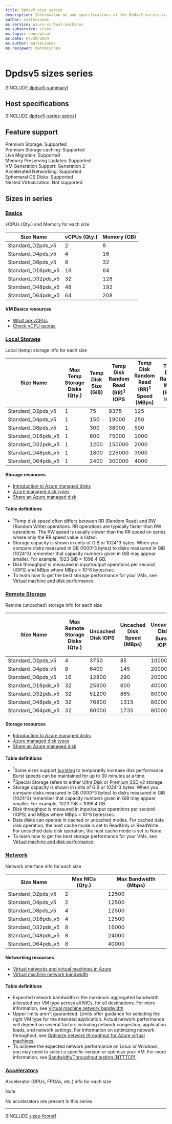 ```yaml
---
title: Dpdsv5 size series
description: Information on and specifications of the Dpdsv5-series sizes
author: mattmcinnes
ms.service: azure-virtual-machines
ms.subservice: sizes
ms.topic: conceptual
ms.date: 07/29/2024
ms.author: mattmcinnes
ms.reviewer: mattmcinnes
---
```


# Dpdsv5 sizes series

[!INCLUDE [dpdsv5-summary](./includes/dpdsv5-series-summary.md)]

## Host specifications
[!INCLUDE [dpdsv5-series-specs](./includes/dpdsv5-series-specs.md)]

## Feature support

Premium Storage: Supported<br>
Premium Storage caching: Supported<br>
Live Migration: Supported<br>
Memory Preserving Updates: Supported<br>
VM Generation Support: Generation 2<br>
Accelerated Networking: Supported<br>
Ephemeral OS Disks: Supported<br>
Nested Virtualization: Not supported<br>

## Sizes in series

### [Basics](#tab/sizebasic)

vCPUs (Qty.) and Memory for each size

| Size Name | vCPUs (Qty.) | Memory (GB) |
| --- | --- | --- |
| Standard_D2pds_v5 | 2 | 8 |
| Standard_D4pds_v5 | 4 | 16 |
| Standard_D8pds_v5 | 8 | 32 |
| Standard_D16pds_v5 | 16 | 64 |
| Standard_D32pds_v5 | 32 | 128 |
| Standard_D48pds_v5 | 48 | 192 |
| Standard_D64pds_v5 | 64 | 208 |

#### VM Basics resources
- [What are vCPUs](../../../virtual-machines/managed-disks-overview.md)
- [Check vCPU quotas](../../../virtual-machines/quotas.md)

### [Local Storage](#tab/sizestoragelocal)

Local (temp) storage info for each size

| Size Name | Max Temp Storage Disks (Qty.) | Temp Disk Size (GiB) | Temp Disk Random Read (RR)<sup>1</sup> IOPS | Temp Disk Random Read (RR)<sup>1</sup> Speed (MBps) | Temp Disk Random Write (RW)<sup>1</sup> IOPS | Temp Disk Random Write (RW)<sup>1</sup> Speed (MBps) |
| --- | --- | --- | --- | --- | --- | --- |
| Standard_D2pds_v5 | 1 | 75 | 9375 | 125 |  |  |
| Standard_D4pds_v5 | 1 | 150 | 19000 | 250 |  |  |
| Standard_D8pds_v5 | 1 | 300 | 38000 | 500 |  |  |
| Standard_D16pds_v5 | 1 | 600 | 75000 | 1000 |  |  |
| Standard_D32pds_v5 | 1 | 1200 | 150000 | 2000 |  |  |
| Standard_D48pds_v5 | 1 | 1800 | 225000 | 3000 |  |  |
| Standard_D64pds_v5 | 1 | 2400 | 300000 | 4000 |  |  |

#### Storage resources
- [Introduction to Azure managed disks](../../../virtual-machines/managed-disks-overview.md)
- [Azure managed disk types](../../../virtual-machines/disks-types.md)
- [Share an Azure managed disk](../../../virtual-machines/disks-shared.md)

#### Table definitions
- <sup>1</sup>Temp disk speed often differs between RR (Random Read) and RW (Random Write) operations. RR operations are typically faster than RW operations. The RW speed is usually slower than the RR speed on series where only the RR speed value is listed.
- Storage capacity is shown in units of GiB or 1024^3 bytes. When you compare disks measured in GB (1000^3 bytes) to disks measured in GiB (1024^3) remember that capacity numbers given in GiB may appear smaller. For example, 1023 GiB = 1098.4 GB.
- Disk throughput is measured in input/output operations per second (IOPS) and MBps where MBps = 10^6 bytes/sec.
- To learn how to get the best storage performance for your VMs, see [Virtual machine and disk performance](../../../virtual-machines/disks-performance.md).

### [Remote Storage](#tab/sizestorageremote)

Remote (uncached) storage info for each size

| Size Name | Max Remote Storage Disks (Qty.) | Uncached Disk IOPS | Uncached Disk Speed (MBps) | Uncached Disk Burst<sup>1</sup> IOPS | Uncached Disk Burst<sup>1</sup> Speed (MBps) | Uncached Special<sup>2</sup> Disk IOPS | Uncached Special<sup>2</sup> Disk Speed (MBps) | Uncached Burst<sup>1</sup> Special<sup>2</sup> Disk IOPS | Uncached Burst<sup>1</sup> Special<sup>2</sup> Disk Speed (MBps) |
| --- | --- | --- | --- | --- | --- | --- | --- | --- | --- |
| Standard_D2pds_v5 | 4 | 3750 | 85 | 10000 | 1200 |  |  |  |  |
| Standard_D4pds_v5 | 8 | 6400 | 145 | 20000 | 1200 |  |  |  |  |
| Standard_D8pds_v5 | 16 | 12800 | 290 | 20000 | 1200 |  |  |  |  |
| Standard_D16pds_v5 | 32 | 25600 | 600 | 40000 | 1200 |  |  |  |  |
| Standard_D32pds_v5 | 32 | 51200 | 865 | 80000 | 2000 |  |  |  |  |
| Standard_D48pds_v5 | 32 | 76800 | 1315 | 80000 | 3000 |  |  |  |  |
| Standard_D64pds_v5 | 32 | 80000 | 1735 | 80000 | 3000 |  |  |  |  |

#### Storage resources
- [Introduction to Azure managed disks](../../../virtual-machines/managed-disks-overview.md)
- [Azure managed disk types](../../../virtual-machines/disks-types.md)
- [Share an Azure managed disk](../../../virtual-machines/disks-shared.md)

#### Table definitions
- <sup>1</sup>Some sizes support [bursting](../../disk-bursting.md) to temporarily increase disk performance. Burst speeds can be maintained for up to 30 minutes at a time.
- <sup>2</sup>Special Storage refers to either [Ultra Disk](../../../virtual-machines/disks-enable-ultra-ssd.md) or [Premium SSD v2](../../../virtual-machines/disks-deploy-premium-v2.md) storage.
- Storage capacity is shown in units of GiB or 1024^3 bytes. When you compare disks measured in GB (1000^3 bytes) to disks measured in GiB (1024^3) remember that capacity numbers given in GiB may appear smaller. For example, 1023 GiB = 1098.4 GB.
- Disk throughput is measured in input/output operations per second (IOPS) and MBps where MBps = 10^6 bytes/sec.
- Data disks can operate in cached or uncached modes. For cached data disk operation, the host cache mode is set to ReadOnly or ReadWrite. For uncached data disk operation, the host cache mode is set to None.
- To learn how to get the best storage performance for your VMs, see [Virtual machine and disk performance](../../../virtual-machines/disks-performance.md).


### [Network](#tab/sizenetwork)

Network interface info for each size

| Size Name | Max NICs (Qty.) | Max Bandwidth (Mbps) |
| --- | --- | --- |
| Standard_D2pds_v5 | 2 | 12500 |
| Standard_D4pds_v5 | 2 | 12500 |
| Standard_D8pds_v5 | 4 | 12500 |
| Standard_D16pds_v5 | 4 | 12500 |
| Standard_D32pds_v5 | 8 | 16000 |
| Standard_D48pds_v5 | 8 | 24000 |
| Standard_D64pds_v5 | 8 | 40000 |

#### Networking resources
- [Virtual networks and virtual machines in Azure](../../../virtual-network/network-overview.md)
- [Virtual machine network bandwidth](../../../virtual-network/virtual-machine-network-throughput.md)

#### Table definitions
- Expected network bandwidth is the maximum aggregated bandwidth allocated per VM type across all NICs, for all destinations. For more information, see [Virtual machine network bandwidth](../../../virtual-network/virtual-machine-network-throughput.md)
- Upper limits aren't guaranteed. Limits offer guidance for selecting the right VM type for the intended application. Actual network performance will depend on several factors including network congestion, application loads, and network settings. For information on optimizing network throughput, see [Optimize network throughput for Azure virtual machines](../../../virtual-network/virtual-network-optimize-network-bandwidth.md). 
-  To achieve the expected network performance on Linux or Windows, you may need to select a specific version or optimize your VM. For more information, see [Bandwidth/Throughput testing (NTTTCP)](../../../virtual-network/virtual-network-bandwidth-testing.md).

### [Accelerators](#tab/sizeaccelerators)

Accelerator (GPUs, FPGAs, etc.) info for each size

> [!NOTE]
> No accelerators are present in this series.

---

[!INCLUDE [sizes-footer](../includes/sizes-footer.md)]
